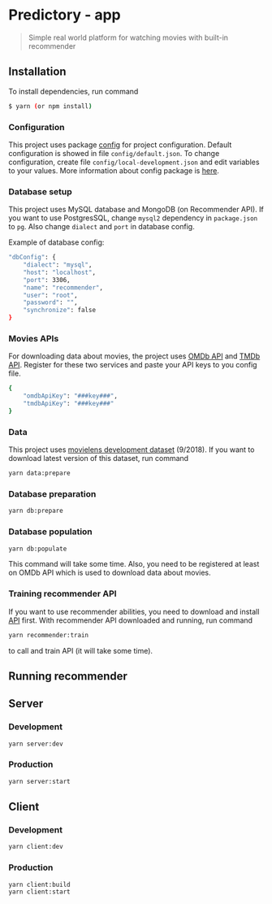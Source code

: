 # Predictory - app

> Simple real world platform for watching movies with built-in recommender

## Installation

To install dependencies, run command

``` bash
$ yarn (or npm install)
```

### Configuration

This project uses package [config](https://www.npmjs.com/package/config) for project configuration.
Default configuration is showed in file `config/default.json`.
To change configuration, create file `config/local-development.json` and edit variables to your values.
More information about config package is [here](http://lorenwest.github.io/node-config/).

### Database setup

This project uses MySQL database and MongoDB (on Recommender API).
If you want to use PostgresSQL, change `mysql2` dependency in `package.json` to `pg`.
Also change `dialect` and `port` in database config.

Example of database config:

``` bash
"dbConfig": {
    "dialect": "mysql",
    "host": "localhost",
    "port": 3306,
    "name": "recommender",
    "user": "root",
    "password": "",
    "synchronize": false
}
```

### Movies APIs

For downloading data about movies, the project uses [OMDb API](http://www.omdbapi.com/) and [TMDb API](https://www.themoviedb.org/).
Register for these two services and paste your API keys to you config file.

``` bash
{
    "omdbApiKey": "###key###",
    "tmdbApiKey": "###key###"
}
```

### Data

This project uses [movielens development dataset](https://grouplens.org/datasets/movielens/latest/) (9/2018).
If you want to download latest version of this dataset, run command

``` bash
yarn data:prepare
```

### Database preparation

``` bash
yarn db:prepare
```

### Database population

``` bash
yarn db:populate
```
This command will take some time. Also, you need to be registered at least on OMDb API which is used to download data about movies.

### Training recommender API

If you want to use recommender abilities, you need to download and install [API](https://github.com/predictory/predictory-api) first.
With recommender API downloaded and running, run command

``` bash
yarn recommender:train
```
to call and train API (it will take some time).

## Running recommender

## Server

### Development

``` bash
yarn server:dev
```

### Production

``` bash
yarn server:start
```

## Client

### Development

``` bash
yarn client:dev
```

### Production

``` bash
yarn client:build
yarn client:start
```
